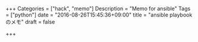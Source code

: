 +++
Categories = ["hack", "memo"]
Description = "Memo for ansible"
Tags = ["python"]
date = "2016-08-26T15:45:36+09:00"
title = "ansible playbookのメモ"
draft = false

+++



